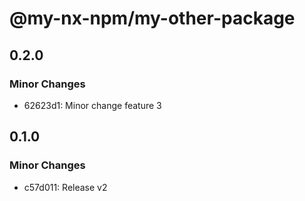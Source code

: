 # @my-nx-npm/my-other-package

## 0.2.0

### Minor Changes

- 62623d1: Minor change feature 3

## 0.1.0

### Minor Changes

- c57d011: Release v2
